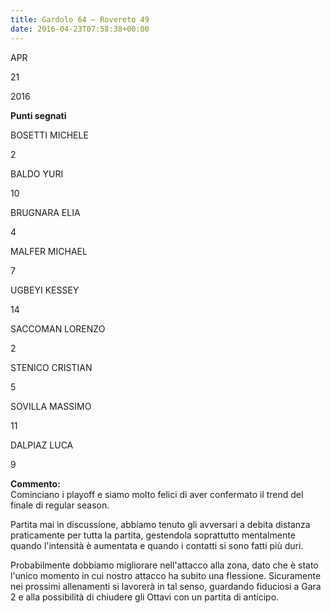 ```yaml
---
title: Gardolo 64 – Rovereto 49
date: 2016-04-23T07:58:38+00:00
---
```

APR

21

2016

**Punti segnati**

BOSETTI MICHELE

2

BALDO YURI

10

BRUGNARA ELIA

4

MALFER MICHAEL

7

UGBEYI KESSEY

14

SACCOMAN LORENZO

2

STENICO CRISTIAN

5

SOVILLA MASSIMO

11

DALPIAZ LUCA

9

**Commento:**  
Cominciano i playoff e siamo molto felici di aver confermato il trend del finale di regular season.

Partita mai in discussione, abbiamo tenuto gli avversari a debita distanza praticamente per tutta la partita, gestendola soprattutto mentalmente quando l'intensità è aumentata e quando i contatti si sono fatti più duri.

Probabilmente dobbiamo migliorare nell'attacco alla zona, dato che è stato l'unico momento in cui nostro attacco ha subito una flessione. Sicuramente nei prossimi allenamenti si lavorerà in tal senso, guardando fiduciosi a Gara 2 e alla possibilità di chiudere gli Ottavi con un partita di anticipo.